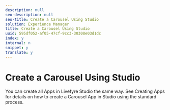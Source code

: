 ```yaml
---
description: null
seo-description: null
seo-title: Create a Carousel Using Studio
solution: Experience Manager
title: Create a Carousel Using Studio
uuid: 595df052-af05-47cf-9cc3-30308e03d1dc
index: y
internal: n
snippet: y
translate: y
---
```


# Create a Carousel Using Studio

You can create all Apps in Livefyre Studio the same way. See Creating Apps for details on how to create a Carousel App in Studio using the standard process.
